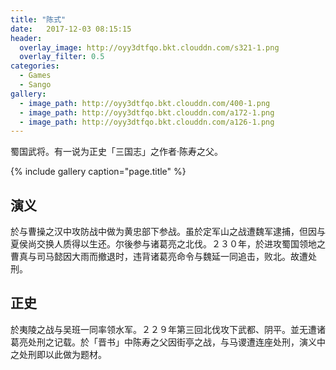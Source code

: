 ```yaml
---
title: "陈式"
date:   2017-12-03 08:15:15
header:
  overlay_image: http://oyy3dtfqo.bkt.clouddn.com/s321-1.png
  overlay_filter: 0.5
categories:
  - Games
  - Sango
gallery:
  - image_path: http://oyy3dtfqo.bkt.clouddn.com/400-1.png
  - image_path: http://oyy3dtfqo.bkt.clouddn.com/a172-1.png
  - image_path: http://oyy3dtfqo.bkt.clouddn.com/a126-1.png
---
```


蜀国武将。有一说为正史「三国志」之作者·陈寿之父。

{% include gallery caption="page.title" %}

## 演义

於与曹操之汉中攻防战中做为黄忠部下参战。虽於定军山之战遭魏军逮捕，但因与夏侯尚交换人质得以生还。尔後参与诸葛亮之北伐。２３０年，於进攻蜀国领地之曹真与司马懿因大雨而撤退时，违背诸葛亮命令与魏延一同追击，败北。故遭处刑。

## 正史

於夷陵之战与吴班一同率领水军。２２９年第三回北伐攻下武都、阴平。並无遭诸葛亮处刑之记载。於「晋书」中陈寿之父因街亭之战，与马谡遭连座处刑，演义中之处刑即以此做为题材。